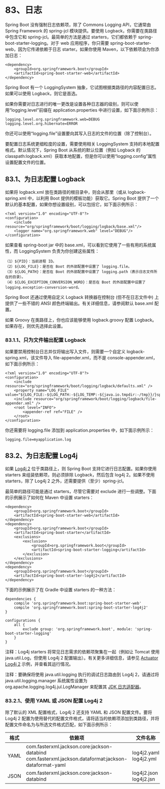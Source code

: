# 83、日志

Spring Boot 没有强制日志依赖项，除了 Commons Logging API，它通常由 Spring Framework 的 spring-jcl 模块提供。要使用 Logback，你需要在类路径中包含它和 spring-jcl。最简单的方法是通过 starters，它们都依赖于 spring-boot-starter-logging。对于 web 应用程序，你只需要 spring-boot-starter-web，因为它传递依赖于日志 starter。如果你使用 Maven，以下依赖项会为你添加日志：
```
<dependency>
    <groupId>org.springframework.boot</groupId>
    <artifactId>spring-boot-starter-web</artifactId>
</dependency>
```
Spring Boot 有一个 LoggingSystem 抽象，它试图根据类路径的内容配置日志。如果可以使用 Logback，则它是首选。

如果你需要对日志进行的唯一更改是设置各种日志器的级别，则可以使用“logging.level”前缀在 application.properties 中进行设置，如下面示例所示：

    logging.level.org.springframework.web=DEBUG
    logging.level.org.hibernate=ERROR

你还可以使用“logging.file”设置要向其写入日志的文件的位置（除了控制台）。

要配置日志系统更细粒度的设置，需要使用相关 LoggingSystem 支持的本地配置格式。默认情况下，Spring Boot 从系统的默认位置（例如 Logback 的 classpath:logback.xml）获取本地配置，但是你可以使用“logging.config”属性设置配置文件的位置。

## 83.1、为日志配置 Logback

如果将 logback.xml 放在类路径的根目录中，则会从那里（或从 logback-spring.xml 中，以利用 Boot 提供的模板功能）获取它。Spring Boot 提供了一个默认的基本配置，如果你想设置级别，可以包括它，如下面示例所示：
```
<?xml version="1.0" encoding="UTF-8"?>
<configuration>
    <include resource="org/springframework/boot/logging/logback/base.xml"/>
    <logger name="org.springframework.web" level="DEBUG"/>
</configuration>
```
如果查看 spring-boot jar 中的 base.xml，可以看到它使用了一些有用的系统属性，而 LoggingSystem 负责为你创建这些属性：

    （1）${PID}：当前进程 ID。
    （2）${LOG_FILE}：是否在 Boot 的外部配置中设置了 logging.file。
    （3）${LOG_PATH}：是否在 Boot 的外部配置中设置了 logging.path（表示日志文件所在的目录）。
    （4）${LOG_EXCEPTION_CONVERSION_WORD}：是否在 Boot 的外部配置中设置了 logging.exception-conversion-word。

Spring Boot 还通过使用自定义 Logback 转换器在控制台 (但不在日志文件中) 上提供了一些不错的 ANSI 颜色终端输出。有关详细信息，请参阅默认 base.xml 配置。

如果 Groovy 在类路径上，你也应该能够使用 logback.groovy 配置 Logback。如果存在，则优先选择此设置。

### 83.1.1、只为文件输出配置 Logback

如果要禁用控制台日志并仅将输出写入文件，则需要一个自定义 logback-spring.xml，该文件导入 file-appender.xml，而不是 console-appender.xml，如下面示例所示：
```
<?xml version="1.0" encoding="UTF-8"?>
<configuration>
    <include resource="org/springframework/boot/logging/logback/defaults.xml" />
    <property name="LOG_FILE" value="${LOG_FILE:-${LOG_PATH:-${LOG_TEMP:-${java.io.tmpdir:-/tmp}}/}spring.log}"/>
    <include resource="org/springframework/boot/logging/logback/file-appender.xml" />
    <root level="INFO">
        <appender-ref ref="FILE" />
    </root>
</configuration>
```
你还需要将 logging.file 添加到 application.properties 中，如下面示例所示：

    logging.file=myapplication.log

## 83.2、为日志配置 Log4j

如果 [Log4j 2](https://logging.apache.org/log4j/2.x) 位于类路径上，则 Spring Boot 支持它进行日志配置。如果你使用 starters 来组装依赖项，则必须排除 Logback，然后包含 log4j 2。如果不使用 starters，除了 Log4j 2 之外，还需要提供（至少）spring-jcl。

最简单的路径可能是通过 starters，尽管它需要对 exclude 进行一些调整。下面的示例展示了如何在 Maven 中设置 starters：
```
<dependency>
    <groupId>org.springframework.boot</groupId>
    <artifactId>spring-boot-starter-web</artifactId>
</dependency>
<dependency>
    <groupId>org.springframework.boot</groupId>
    <artifactId>spring-boot-starter</artifactId>
    <exclusions>
        <exclusion>
            <groupId>org.springframework.boot</groupId>
            <artifactId>spring-boot-starter-logging</artifactId>
        </exclusion>
    </exclusions>
</dependency>
<dependency>
    <groupId>org.springframework.boot</groupId>
    <artifactId>spring-boot-starter-log4j2</artifactId>
</dependency>
```
下面的示例展示了在 Gradle 中设置 starters 的一种方法：
```
dependencies {
    compile 'org.springframework.boot:spring-boot-starter-web'
    compile 'org.springframework.boot:spring-boot-starter-log4j2'
}

configurations {
    all {
        exclude group: 'org.springframework.boot', module: 'spring-boot-starter-logging'
    }
}
```
注释：Log4j starters 将常见日志需求的依赖项聚集在一起（例如让 Tomcat 使用 java.util.Log，但使用 Log4j 2 配置输出）。有关更多详细信息，请参见 [Actuator Log4j 2](https://github.com/spring-projects/spring-boot/tree/v2.1.6.RELEASE/spring-boot-samples/spring-boot-sample-actuator-log4j2) 示例，并查看其运行情况。

注释：要确保将使用 java.util.logging 执行的调试日志路由到 Log4j 2，请通过将 java.util.logging.manager 系统属性设置为 org.apache.logging.log4j.jul.LogManager 来配置其 [JDK 日志适配器](https://logging.apache.org/log4j/2.0/log4j-jul/index.html)。

### 83.2.1、使用 YAML 或 JSON 配置 Log4j 2

除了默认的 XML 配置格式，Log4j 2 还支持 YAML 和 JSON 配置文件。要将 Log4j 2 配置为使用替代的配置文件格式，请将适当的依赖项添加到类路径，并将配置文件命名为与所选文件格式匹配，如下面示例所示：

|格式	|依赖项						|文件名称|
|---|---|---|
|YAML	|com.fasterxml.jackson.core:jackson-databind com.fasterxml.jackson.dataformat:jackson-dataformat-yaml			|log4j2.yaml log4j2.yml|
|JSON	|com.fasterxml.jackson.core:jackson-databind	|log4j2.json log4j2.jsn|
